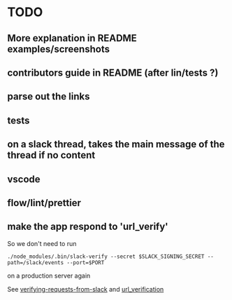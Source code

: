 # TODO

## More explanation in README examples/screenshots

## contributors guide in README (after lin/tests ?)

## parse out the links

## tests

## on a slack thread, takes the main message of the thread if no content

## vscode

## flow/lint/prettier

## make the app respond to 'url_verify'

So we don't need to run

    ./node_modules/.bin/slack-verify --secret $SLACK_SIGNING_SECRET --path=/slack/events --port=$PORT

on a production server again

See [verifying-requests-from-slack](https://api.slack.com/authentication/verifying-requests-from-slack) and [url_verification](https://api.slack.com/events/url_verification)
